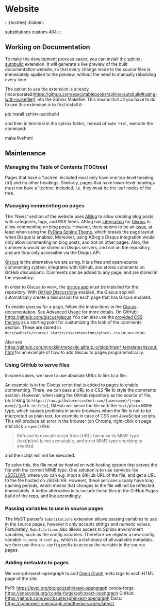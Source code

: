 # Website

:::{toctree}
:hidden:

substitutions
custom-404
:::


## Working on Documentation

To make the development process easier, you can install the
[sphinx-autobuild](https://github.com/executablebooks/sphinx-autobuild) extension.
It will generate a live preview of the built documentation website,
so that every change made to the source files is immediately applied to the preview,
without the need to manually rebuilding every time.

The option to use the extension is already [incorporated(https://github.com/executablebooks/sphinx-autobuild#using-with-makefile)]
into the Sphinx Makefile.
This means that all you have to do to use this extension is to first install it:

pip install sphinx-autobuild

and then in terminal in the sphinx folder, instead of `make html`, execute the command:

make livehtml



## Maintenance

### Managing the Table of Contents (TOCtree)
Pages that have a 'toctree' included must only have one top-level heading (h1) and no other headings.
Similarly, pages that have lower-level headings must not have a 'toctree' included,
i.e. they must be the leaf nodes of the tree.

### Managing commenting on pages
The 'News' section of the website uses [ABlog](https://ablog.readthedocs.io/) to allow creating blog posts
with categories, tags, and RSS feeds. ABlog has [integration](https://ablog.readthedocs.io/en/stable/manual/ablog-configuration-options.html#disqus-integration)
for [Disqus](https://disqus.com/) to allow commenting on blog posts.
However, there seems to be an [issue](https://github.com/sunpy/ablog/issues/229),
at least when using the [PyData Sphinx Theme](https://pydata-sphinx-theme.readthedocs.io/en/stable/user_guide/ablog.html),
which breaks the page layout when Disqus is enabled.
Moreover, using ABlog's Disqus integration would only allow commenting on blog posts, and not on other pages.
Also, the comments would be stored on Disqus servers, and not on the repository, and are thus
only accessible via the Disqus API.

[Giscus](https://giscus.app/) is the alternative we are using. It is a free and open-source commenting system,
integrates with GitHub, and stores comments on GitHub discussions.
Comments can be added to any page, and are stored in the repository.

In order to Giscus to work, the [giscus app](https://github.com/marketplace/giscus)
must be installed for the repository.
With [GitHub Discussions](https://docs.github.com/en/discussions) enabled,
the Giscus app will automatically create a discussion for each page that has Giscus enabled.

To enable giscuss for a page, follow the instructions in the [Giscus documentation](https://giscus.app/).
See [Advanced Usage](https://github.com/giscus/giscus/blob/main/ADVANCED-USAGE.md) for more details.
On GitHub: https://github.com/giscus/giscus
You can also use the [provided CSS themes](https://github.com/giscus/giscus/tree/main/styles/themes)
as a starting point for customizing the look of the comments section.
These are stored in `docs/website/source/_static/css/extensions/giscus.css` on our repo.

Also see https://github.com/mrocklin/mrocklin.github.io/blob/main/_templates/layout.html
for an example of how to add Giscus to pages programmatically.

### Using GitHub to serve files
In some cases, we have to use absolute URLs to link to a file.

An example is in the Giscus script that is added to pages to enable commenting.
There, we can pass a URL to a CSS file to style the comments section.
However, when using the GitHub repository as the source of file, i.e. linking to
`https://raw.githubusercontent.com/{username}/{repo-name}/{path-to-file}`,
GitHub will serve the file with the `text/plain` MIME type, which causes problems in some browsers when
the file is not to be interpreted as plain text, for example in case of CSS and JavaScript scripts. This will
produce an error in the browser (on Chrome, right-click on page and click `inspect`) like:

> Refused to execute script from {URL} because its MIME type (text/plain) is not executable,
and strict MIME type checking is enabled.

and the script will not be executed.

To solve this, the file must be hosted on web hosting system that serves the file with the correct MIME type.
One solution is to use services like [JSDELIVR](https://www.jsdelivr.com/?docs=gh), where you can e.g. input
a GitHub URL of the file, and get a URL to the file hosted on JSDELIVR. However, these services
usually have long caching periods, which means that changes to the file will not be reflected immediately.
A better alternative is to include these files in the GitHub Pages build of the repo, and link accordingly.


### Passing variables to use in source pages
The MyST parser's `Substitutions` extension allows passing variables to use in the source pages,
however it only accepts strings and numeric values.
Fortunately, `Substitutions` also allows access to Sphinx environment variables, such as the config variables.
Therefore we register a new config variable `rd_meta` in `conf.py`, which is a dictionary of all available metadata.
we then use the `env.config` prefix to access the variable in the source pages.


### Adding metadata to pages
We use sphinxext-opengraph to add [Open Graph](https://ogp.me/) meta tags to each HTML page of the site.

PyPI: https://pypi.org/project/sphinxext-opengraph
conda-forge: https://anaconda.org/conda-forge/sphinxext-opengraph
GitHub: https://github.com/wpilibsuite/sphinxext-opengraph
Docs: https://sphinxext-opengraph.readthedocs.io/en/latest/
